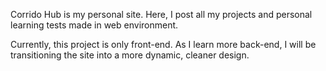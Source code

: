 Corrido Hub is my personal site. Here, I post all my projects and personal learning tests made in web environment.

Currently, this project is only front-end. As I learn more back-end, I will be transitioning the site into a more dynamic, cleaner design.